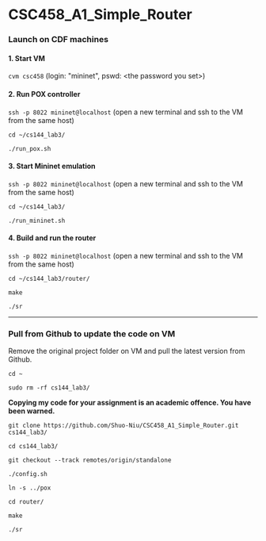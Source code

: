 # CSC458_A1_Simple_Router

### Launch on CDF machines
#### 1. Start VM
```cvm csc458``` (login: "mininet", pswd: \<the password you set>)
#### 2. Run POX controller
```ssh -p 8022 mininet@localhost``` (open a new terminal and ssh to the VM from the same host)

```cd ~/cs144_lab3/```

```./run_pox.sh```
#### 3. Start Mininet emulation
```ssh -p 8022 mininet@localhost``` (open a new terminal and ssh to the VM from the same host)

```cd ~/cs144_lab3/```

```./run_mininet.sh```
#### 4. Build and run the router
```ssh -p 8022 mininet@localhost``` (open a new terminal and ssh to the VM from the same host)

```cd ~/cs144_lab3/router/```

```make```

```./sr```

---
### Pull from Github to update the code on VM
Remove the original project folder on VM and pull the latest version from Github.

```cd ~```

```sudo rm -rf cs144_lab3/```

**Copying my code for your assignment is an academic offence. You have been warned.**

```git clone https://github.com/Shuo-Niu/CSC458_A1_Simple_Router.git cs144_lab3/```

```cd cs144_lab3/```

```git checkout --track remotes/origin/standalone```

```./config.sh```

```ln -s ../pox```

```cd router/```

```make```

```./sr```
